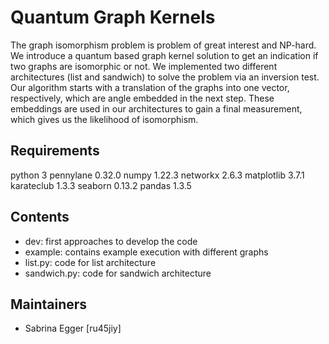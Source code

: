 # Quantum Graph Kernels
The graph isomorphism problem is problem of great interest and NP-hard. We introduce a quantum based graph kernel solution to get an indication if two graphs are isomorphic or not. We implemented two different architectures (list and sandwich) to solve the problem via an inversion test. Our algorithm starts with a translation of the graphs into one vector, respectively, which are angle embedded in the next step. These embeddings are used in our architectures to gain a final measurement, which gives us the likelihood of isomorphism.

## Requirements
python 3
pennylane 0.32.0
numpy 1.22.3
networkx 2.6.3
matplotlib 3.7.1
karateclub 1.3.3
seaborn 0.13.2
pandas 1.3.5

## Contents
- dev: first approaches to develop the code
- example: contains example execution with different graphs
- list.py: code for list architecture
- sandwich.py: code for sandwich architecture

## Maintainers
- Sabrina Egger [ru45jiy]

